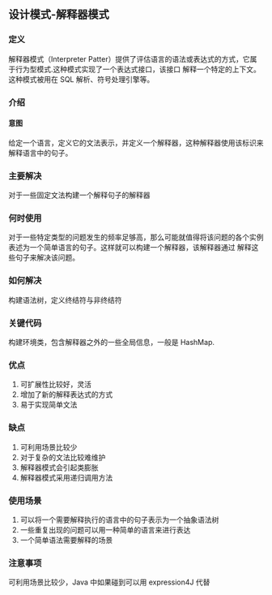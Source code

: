 ## 设计模式-解释器模式

### 定义
解释器模式（Interpreter Patter）提供了评估语言的语法或表达式的方式，它属于行为型模式.这种模式实现了一个表达式接口，该接口
解释一个特定的上下文。这种模式被用在 SQL 解析、符号处理引擎等。

### 介绍

#### 意图
给定一个语言，定义它的文法表示，并定义一个解释器，这种解释器使用该标识来解释语言中的句子。

### 主要解决
对于一些固定文法构建一个解释句子的解释器

### 何时使用
对于一些特定类型的问题发生的频率足够高，那么可能就值得将该问题的各个实例表述为一个简单语言的句子。这样就可以构建一个解释器，该解释器通过
解释这些句子来解决该问题。

### 如何解决
构建语法树，定义终结符与非终结符

### 关键代码
构建环境类，包含解释器之外的一些全局信息，一般是 HashMap.

### 优点
1. 可扩展性比较好，灵活
2. 增加了新的解释表达式的方式
3. 易于实现简单文法

### 缺点
1. 可利用场景比较少
2. 对于复杂的文法比较难维护
3. 解释器模式会引起类膨胀
4. 解释器模式采用递归调用方法

### 使用场景
1. 可以将一个需要解释执行的语言中的句子表示为一个抽象语法树
2. 一些重复出现的问题可以用一种简单的语言来进行表达
3. 一个简单语法需要解释的场景

### 注意事项
可利用场景比较少，Java 中如果碰到可以用 expression4J 代替